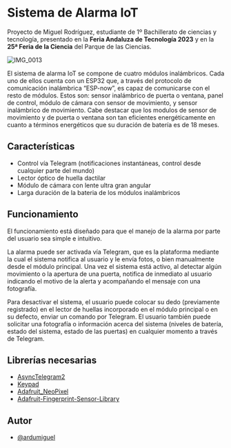 # Sistema de Alarma IoT


Proyecto de Miguel Rodríguez, estudiante de 1º Bachillerato de ciencias y tecnología, presentado en la **Feria Andaluza de Tecnología 2023** y en la **25ª Feria de la Ciencia** del Parque de las Ciencias.

![IMG_0013](https://github.com/ardumiguel/sistemadealarmaiot/assets/133792399/6366e4f0-d242-4616-a612-eaad69f976a9)

El sistema de alarma IoT se compone de cuatro módulos inalámbricos. Cada uno de ellos cuenta con un ESP32 que, a través del protocolo de comunicación inalámbrica “ESP-now”, es capaz de comunicarse con el resto de módulos. Estos son: sensor inalámbrico de puerta o ventana, panel de control, módulo de cámara con sensor de movimiento, y sensor inalámbrico de movimiento. Cabe destacar que los modulos de sensor de movimiento y de puerta o ventana son tan eficientes energéticamente en cuanto a términos energéticos que su duración de batería es de 18 meses.


## Características

- Control vía Telegram (notificaciones instantáneas, control desde cualquier parte del mundo)
- Lector óptico de huella dactilar
- Módulo de cámara con lente ultra gran angular
- Larga duración de la bateria de los módulos inalámbricos


## Funcionamiento
El funcionamiento está diseñado para que el manejo de la alarma por parte del usuario sea simple e intuitivo.

La alarma puede ser activada vía Telegram, que es la plataforma mediante la cual el sistema notifica al usuario y le envía fotos, o bien manualmente desde el módulo principal. Una vez el sistema está activo, al detectar algún movimiento o la apertura de una puerta, notifica de inmediato al usuario indicando el motivo de la alerta y acompañando el mensaje con una fotografía. 

Para desactivar el sistema, el usuario puede colocar su dedo (previamente registrado) en el lector de huellas incorporado en el módulo principal o en su defecto, enviar un comando por Telegram. El usuario también puede solicitar una fotografía o información acerca del sistema (niveles de batería, estado del sistema, estado de las puertas) en cualquier momento a través de Telegram.
## Librerías necesarias

- [AsyncTelegram2](https://github.com/cotestatnt/AsyncTelegram2)
- [Keypad](https://github.com/Chris--A/Keypad)
- [Adafruit_NeoPixel](https://github.com/adafruit/Adafruit_NeoPixel)
- [Adafruit-Fingerprint-Sensor-Library](https://github.com/adafruit/Adafruit-Fingerprint-Sensor-Library)


## Autor

- [@ardumiguel](https://github.com/ardumiguel)

